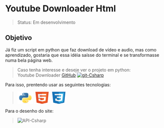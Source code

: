 # Youtube Downloader Html
> Status: Em desenvolvimento

## Objetivo
Já fiz um script em python que faz download de vídeo e audio, mas como aprendizado, gostaria que essa idéia saísse do terminal e se transformasse numa bela página web.<br>
> Caso tenha interesse e deseje ver o projeto em python:<br>
> Youtube Downloader [GitHub](https://github.com/JhonatanLop/Youtube-Download)  <a href = "https://github.com/JhonatanLop/Youtube-Download"><img alt="git-Csharp" height="30" width="30" src="https://cdns.iconmonstr.com/wp-content/releases/preview/2012/240/iconmonstr-github-2.png"> </a>

Para isso, prentendo usar as seguintes tecnologias:<br>
> <img align="center" alt="API-Python" height="40" width="50" src="https://raw.githubusercontent.com/devicons/devicon/master/icons/python/python-original.svg">
> <img align="center" alt="API-HTML" height="40" width="50" src="https://raw.githubusercontent.com/devicons/devicon/master/icons/html5/html5-original.svg">
> <img align="center" alt="Rafa-CSS" height="40" width="50" src="https://raw.githubusercontent.com/devicons/devicon/master/icons/css3/css3-original.svg">
Para o desenho do site:<br>
> <img alt="API-Csharp" height="40" width="50" src="https://api.iconify.design/ph/figma-logo-light.svg?color=%23ff4000&width=40&height=50" />
